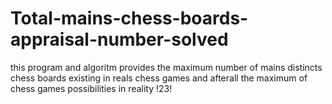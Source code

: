 # Total-mains-chess-boards-appraisal-number-solved
this program and algoritm provides the maximum number of mains distincts chess boards existing in reals chess games and afterall the maximum of chess games possibilities in reality !23!
